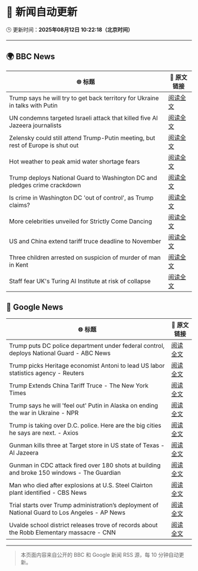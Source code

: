 # 🧠 新闻自动更新

🕒 更新时间：**2025年08月12日 10:22:18（北京时间）**

---

## 🌍 BBC News

| 🌐 标题 | 🔗 原文链接 |
|--------|-------------|
| Trump says he will try to get back territory for Ukraine in talks with Putin | [阅读全文](https://www.bbc.com/news/articles/c0e99yqv332o?at_medium=RSS&at_campaign=rss) |
| UN condemns targeted Israeli attack that killed five Al Jazeera journalists | [阅读全文](https://www.bbc.com/news/articles/cq688qz3rlro?at_medium=RSS&at_campaign=rss) |
| Zelensky could still attend Trump-Putin meeting, but rest of Europe is shut out | [阅读全文](https://www.bbc.com/news/articles/cn5eedq7ldro?at_medium=RSS&at_campaign=rss) |
| Hot weather to peak amid water shortage fears | [阅读全文](https://www.bbc.com/news/articles/czerrzdewzxo?at_medium=RSS&at_campaign=rss) |
| Trump deploys National Guard to Washington DC and pledges crime crackdown | [阅读全文](https://www.bbc.com/news/articles/cm2110me5g4o?at_medium=RSS&at_campaign=rss) |
| Is crime in Washington DC 'out of control', as Trump claims? | [阅读全文](https://www.bbc.com/news/articles/c8600x7dnn4o?at_medium=RSS&at_campaign=rss) |
| More celebrities unveiled for Strictly Come Dancing | [阅读全文](https://www.bbc.com/news/articles/cly3318nrmpo?at_medium=RSS&at_campaign=rss) |
| US and China extend tariff truce deadline to November | [阅读全文](https://www.bbc.com/news/articles/cg7jjkvzmkxo?at_medium=RSS&at_campaign=rss) |
| Three children arrested on suspicion of murder of man in Kent | [阅读全文](https://www.bbc.com/news/articles/cn855zj319yo?at_medium=RSS&at_campaign=rss) |
| Staff fear UK's Turing AI Institute at risk of collapse | [阅读全文](https://www.bbc.com/news/articles/c24zz2vdv51o?at_medium=RSS&at_campaign=rss) |

## 📰 Google News

| 🌐 标题 | 🔗 原文链接 |
|--------|-------------|
| Trump puts DC police department under federal control, deploys National Guard - ABC News | [阅读全文](https://news.google.com/rss/articles/CBMipwFBVV95cUxQQ2lkZ2l2SHdTR0NDT0Q3bi00eFZvdmdBeGdIMzhSenJKU3JlZGgyOWo3OUlJOXc3a2MxaURKYlg4TFI3XzMwTVlIaGRKajM2aWJDOG9nVEtPdUxZaGhHR2w0THkwUV9kdE9QWkFGLXJ2NkZFSnNVTHpwM2MtcWxQZFZKVVViRVBZRFo0cklZMnB2VjRYTkdmV2ZWVURzbmtMQi1zZkxuTdIBrAFBVV95cUxOQ0h4XzJjVjJfdFNlUkRFMmpaU01adVEySTV1OThoZ1dfcGh2ZGMwRFNKMXVzLWNHSDVFMUswWVdSa1I4VXRhTTFiZXRBM3ItQ3ZZSUYzdldzcHR3V0QtS1FySkVFaVRqRkI5MGs1dHA5MUEwRzVlT3FBR20tamFteFF4MWIwZ0RKVkh6MmJFd3hmN1lzTk9xZ0VhbWRBOWdpek10aGxqV0xsV3R4?oc=5) |
| Trump picks Heritage economist Antoni to lead US labor statistics agency - Reuters | [阅读全文](https://news.google.com/rss/articles/CBMitAFBVV95cUxNSlpqWFYyRFVpN1lEOGUyeW04VS0wLXpOMW1OZXJqVXRRZ0NKdUl0cndnYlZpNGlkbF9jOW54aENNRXloYXhJZDhuejBIYWVmVFZqQkMtY3dWdWNoeVdSTk0xZmYya0dlTDdXWVJqYjVwYzUtSHc4aGw1UDJSUVVyVnoxZVlHV0c5Mk5IYzQxMGgyVFBUaWtoRWlabl9URUl5TG1GTmhvUXRuT2dNbEpnUV9qNlU?oc=5) |
| Trump Extends China Tariff Truce - The New York Times | [阅读全文](https://news.google.com/rss/articles/CBMihgFBVV95cUxQZ0g4NEFkNHpKSlNjemNVVUFtOElLN29HQm8yakYteW1td2FNUE5RYzBPWGxKTDdrVHhVNl9rSmtHbF9KZHpvcGZ1cGtyQVJKTW90WjhQMXVXY21NNkJTWktLcjBHYWxkTU5zbDVsVV85RDdyOFlmZS1fbGtaQ2xhZGo2MzcwZw?oc=5) |
| Trump says he will 'feel out' Putin in Alaska on ending the war in Ukraine - NPR | [阅读全文](https://news.google.com/rss/articles/CBMid0FVX3lxTE9iM2tTcTF5NDdHQ2d4UXZ3dzF3NzFXWEJsN252TG5KX0hBaWNpZHkwSDRMZWlNRXBsU21SY2N2MkJoaGxCTmRBYlJsYk9Qb1p2Sm56QnZrRl9hT1JLd3FKclgzekZTVmtuZm9lcUJwRktuSDlPNFZJ?oc=5) |
| Trump is taking over D.C. police. Here are the big cities he says are next. - Axios | [阅读全文](https://news.google.com/rss/articles/CBMikwFBVV95cUxQTWxVU05mU2NHMGtWbWg5d2pSbTctSWtmRzZ5Sm9DeHNBSDg1aXVMV29kRW9PdEh2Y2RzT3RZd2J5NjkwcTEyNDdZNGVfdkNHdmlTb0hqTzJTVmdpTXduUW1JdlYySlFDY0pCUUc5MFdEaWxwRTktTlJEdnFPbU5DQ0NkT3JtUHMxNk40SDktUEZyb2s?oc=5) |
| Gunman kills three at Target store in US state of Texas - Al Jazeera | [阅读全文](https://news.google.com/rss/articles/CBMinAFBVV95cUxQUDM1ZF83dWo0dlNVWXFQTXNRc3lEWmdjSEtFZjZQSGU0SzVkT3FYSG5rU2x0LTJ2LTFVbmRSZko3YTA3LWZDcDR4MElSbGdDQU9icEtjQVZUUVFVV0hSbHk2b1lIclRmci1NZVhoNkR6RVlxZXBEWFk3U1g1c1ViN0ltbVd3Y09MUnlUenpIeS1Oam5jeTA4ekl3RkLSAaIBQVVfeXFMT3ljQ0V2Qm1TZ0RHU0NieTc2WGtWZ2JVWWwzMWZaQVBYLW9wSmtaWDFxeGoxX2toYmVVOF9lSHA2WE52dVJWTENHODU3ZGpYVFM1OEZDMXpRU1MxRHRxelN3ZmRtdWtfQWl6bm11VTlnRmVZOEpsT3FRd3ZhS0t2ekZldDBvR3FibV9IVHFPRTFvUGFDZTNtMmVaVFFhcFFYbzZB?oc=5) |
| Gunman in CDC attack fired over 180 shots at building and broke 150 windows - The Guardian | [阅读全文](https://news.google.com/rss/articles/CBMid0FVX3lxTE44NXNNUDVERU9ydWpyS1NGVmxXTTEtYWlaYXduMzRnSDRGWUYtREoyRE02YXVrZ3h2YzlNWHp3N05nZThDdWJ2MkxBUnV3WXczZkI0dldzUGE3YTBaQ1dTWEZxRGFtMU1MYkV5MV9FdURpbW4wNFpr?oc=5) |
| Man who died after explosions at U.S. Steel Clairton plant identified - CBS News | [阅读全文](https://news.google.com/rss/articles/CBMioAFBVV95cUxPb2gwbTRjLXAzd1Q4YmdRcnBzLWNYeUlHUmZRM1ZzSGdBTTB3am9YeW1WQVptamktUHJhamFIOVJEeDdac05CWFlacUZ6RlBrYi1uRE8wNE9jVTRuby1MSUFIQm0wUFRIcnZMcUMtcUpPOGhtZzRhSlhxR0tSdXYxZnpPejF3TF8zYk9yUTEtU19vU09oeVNIRjYyaWtDNzVM?oc=5) |
| Trial starts over Trump administration’s deployment of National Guard to Los Angeles - AP News | [阅读全文](https://news.google.com/rss/articles/CBMioAFBVV95cUxNTEl6T0Q4dHBMNFN5X051N2xjMWJrSWs5dUJWWmlFM1FsZzVwOWVra00xN2txMFhyMlg5Q3BORTdqQVNOOWg4QmItbHd4V3MzWVR3TmtUaFB6akdVTEJZMUl1MzltQTZuWTRNdXRwRERBbC1yTTd3SzItRjg1X1poQXJsUHhEOWF3dDNaaU55RFBCRFhySGhjYTN2WWNfSlo2?oc=5) |
| Uvalde school district releases trove of records about the Robb Elementary massacre - CNN | [阅读全文](https://news.google.com/rss/articles/CBMiekFVX3lxTE81Y3VOZC16eHhqeGFQaGQ5OUFSeWdoSzNjUG04V2VidVkwMHpUclQ2LU4tbnp0UjU1OVE4OVVuN3pDLTJuTkRmUE5hZjRDMHN6azZlVFBMZS1qY3hCOFBiRHBUb2FVWXVpUDVsLVE3RUtwRW84YTdFdTF30gF_QVVfeXFMTWJVRE0wemxNbl9XX2pqY3J3ZHBlaG5HNjBTRUVwM0VNeTg2d2N4VkpoM0djdFUxQXBkeHF4Z3ZtbnRGRm9HVllSZXR5YWdqZDhlS1RvR3JWU19pZnZwNVFBZktzQ2lwWTNydGF4NzJfcTNUbGwtVE5kSUJlVkFoTQ?oc=5) |

---
> 本页面内容来自公开的 BBC 和 Google 新闻 RSS 源，每 10 分钟自动更新。